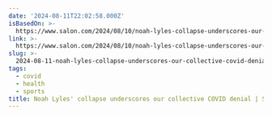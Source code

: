 ```yaml
---
date: '2024-08-11T22:02:58.000Z'
isBasedOn: >-
  https://www.salon.com/2024/08/10/noah-lyles-collapse-underscores-our-collective-denial/
link: >-
  https://www.salon.com/2024/08/10/noah-lyles-collapse-underscores-our-collective-denial/
slug: >-
  2024-08-11-noah-lyles-collapse-underscores-our-collective-covid-denial-or-saloncom
tags:
  - covid
  - health
  - sports
title: Noah Lyles' collapse underscores our collective COVID denial | Salon.com
---
```

 
